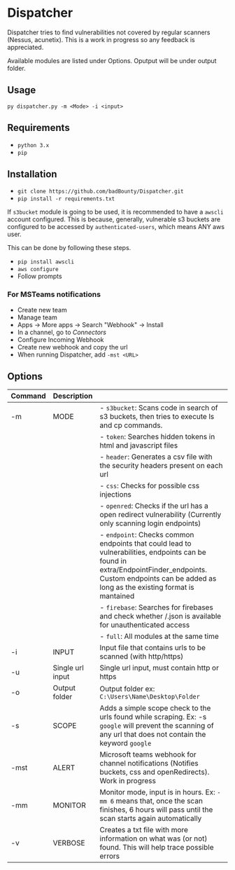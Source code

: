 
# Dispatcher

Dispatcher tries to find vulnerabilities not covered by regular scanners (Nessus, acunetix). This is a work in progress so any feedback is appreciated.  

Available modules are listed under Options. Oputput will be under output folder.

## Usage

`py dispatcher.py -m <Mode> -i <input>`

## Requirements

- `python 3.x`
- `pip`

## Installation

- `git clone https://github.com/badBounty/Dispatcher.git`
- `pip install -r requirements.txt`

If `s3bucket` module is going to be used, it is recommended to have a `awscli` account configured. This is because, generally, vulnerable s3 buckets are configured to be accessed by `authenticated-users`, which means ANY aws user.

This can be done by following these steps.

- `pip install awscli`
- `aws configure`
- Follow prompts

### For MSTeams notifications

- Create new team
- Manage team
- Apps -> More apps -> Search "Webhook" -> Install
- In a channel, go to *Connectors*
- Configure Incoming Webhook
- Create new webhook and copy the url
- When running Dispatcher, add `-mst <URL>`

## Options

| Command  | Description  |   |
|---|---|---|
| -m  |  MODE  | - `s3bucket`: Scans code in search of s3 buckets, then tries to execute ls and cp commands.|
|||- `token`: Searches hidden tokens in html and javascript files|
|||- `header`: Generates a csv file with the security headers present on each url|
|||- `css`: Checks for possible css injections|
|||- `openred`: Checks if the url has a open redirect vulnerability (Currently only scanning login endpoints)|
|||- `endpoint`: Checks common endpoints that could lead to vulnerabilities, endpoints can be found in extra/EndpointFinder_endpoints. Custom endpoints can be added as long as the existing format is mantained|
|||- `firebase`: Searches for firebases and check whether /.json is available for unauthenticated access|
|||- `full`: All modules at the same time|
| -i | INPUT  | Input file that contains urls to be scanned (with http/https)  |
| -u | Single url input  | Single url input, must contain http or https|
| -o | Output folder  | Output folder ex: `C:\Users\Name\Desktop\Folder`  |
| -s | SCOPE  | Adds a simple scope check to the urls found while scraping. Ex: -s `google` will prevent the scanning of any url that does not contain the keyword `google`  |
| -mst | ALERT  | Microsoft teams webhook for channel notifications (Notifies buckets, css and openRedirects). Work in progress  |
| -mm | MONITOR  | Monitor mode, input is in hours. Ex: `-mm 6` means that, once the scan finishes, 6 hours will pass until the scan starts again automatically  |
| -v | VERBOSE  | Creates a txt file with more information on what was (or not) found. This will help trace possible errors  |
